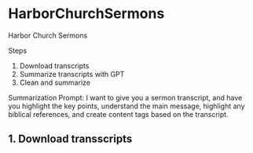 # HarborChurchSermons
Harbor Church Sermons

Steps
1. Download transcripts
2. Summarize transcripts with GPT
3. Clean and summarize

Summarization Prompt:
I want to give you a sermon transcript, and have you highlight the key points, understand the main message, highlight any biblical references, and create content tags based on the transcript.  



## 1. Download transscripts
